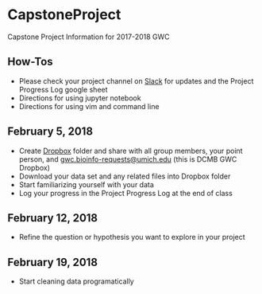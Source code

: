 # CapstoneProject
Capstone Project Information for 2017-2018 GWC

## How-Tos  
- Please check your project channel on [Slack](https://dcmbgirlswhocode.slack.com/messages) for updates and the Project Progress Log google sheet  
- Directions for using jupyter notebook  
- Directions for using vim and command line  

## February 5, 2018
- Create [Dropbox](https://www.dropbox.com) folder and share with all group members, your point person, and gwc.bioinfo-requests@umich.edu (this is DCMB GWC Dropbox)
- Download your data set and any related files into Dropbox folder 
- Start familiarizing yourself with your data
- Log your progress in the Project Progress Log at the end of class

## February 12, 2018
- Refine the question or hypothesis you want to explore in your project

## February 19, 2018
- Start cleaning data programatically 
